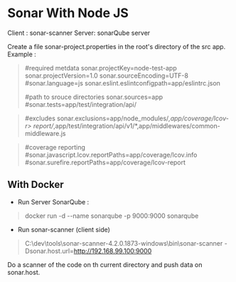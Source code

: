 # Sonar With Node JS

Client : sonar-scanner
Server: sonarQube server

Create a file sonar-project.properties in the root's directory of the src app.
Example :

> #required metdata
sonar.projectKey=node-test-app
sonar.projectVersion=1.0
sonar.sourceEncoding=UTF-8
> #sonar.language=js
> sonar.eslint.eslintconfigpath=app/eslintrc.json
>
> #path to srouce directories
> sonar.sources=app
> #sonar.tests=app/test/integration/api/

> #excludes
> sonar.exclusions=app/node_modules/*,app/coverage/lcov-r> report/*,app/test/integration/api/v1/*,app/middlewares/common-middleware.js

> #coverage reporting
> #sonar.javascript.lcov.reportPaths=app/coverage/lcov.info
> #sonar.surefire.reportPaths=app/coverage/lcov-report


## With Docker

- Run Server SonarQube :
> docker run -d --name sonarqube -p 9000:9000 sonarqube

- Run sonar-scanner (client side)
> C:\dev\tools\sonar-scanner-4.2.0.1873-windows\bin\sonar-scanner -Dsonar.host.url=http://192.168.99.100:9000

Do a scanner of the code on th current directory and push data on sonar.host.
